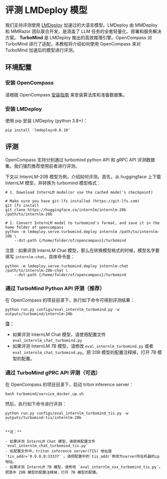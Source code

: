 # 评测 LMDeploy 模型

我们支持评测使用 [LMDeploy](https://github.com/InternLM/lmdeploy) 加速过的大语言模型。LMDeploy 由 MMDeploy 和 MMRazor 团队联合开发，是涵盖了 LLM 任务的全套轻量化、部署和服务解决方案。 **TurboMind** 是 LMDeploy 推出的高效推理引擎。OpenCompass 对 TurboMind 进行了适配，本教程将介绍如何使用 OpenCompass 来对 TurboMind 加速后的模型进行评测。

## 环境配置

### 安装 OpenCompass

请根据 OpenCompass [安装指南](https://opencompass.readthedocs.io/en/latest/get_started.html) 来安装算法库和准备数据集。

### 安装 LMDeploy

使用 pip 安装 LMDeploy (python 3.8+)：

```shell
pip install 'lmdeploy>0.0.10'
```

## 评测

OpenCompass 支持分别通过 turbomind python API 和 gRPC API 评测数据集。我们强烈推荐使用前者进行评测。

下文以 InternLM-20B 模型为例，介绍如何评测。首先，从 huggingface 上下载 InternLM 模型，并转换为 turbomind 模型格式：

```shell
# 1. Download InternLM model(or use the cached model's checkpoint)

# Make sure you have git-lfs installed (https://git-lfs.com)
git lfs install
git clone https://huggingface.co/internlm/internlm-20b /path/to/internlm-20b

# 2. Convert InternLM model to turbomind's format, and save it in the home folder of opencompass
python -m lmdeploy.serve.turbomind.deploy internlm /path/to/internlm-20b \
    --dst-path {/home/folder/of/opencompass}/turbomind
```

注意：如果评测 InternLM Chat 模型，那么在转换模型格式的时候，模型名字要填写 `internlm-chat`。具体命令是：

```shell
python -m lmdeploy.serve.turbomind.deploy internlm-chat /path/to/internlm-20b-chat \
    --dst-path {/home/folder/of/opencompass}/turbomind
```

### 通过 TurboMind Python API 评测（推荐）

在 OpenCompass 的项目目录下，执行如下命令可得到评测结果：

```shell
python run.py configs/eval_internlm_turbomind.py -w outputs/turbomind/internlm-20b
```

**注：**

- 如果评测 InternLM Chat 模型，请使用配置文件 `eval_internlm_chat_turbomind.py`
- 如果评测 InternLM 7B 模型，请修改 `eval_internlm_turbomind.py` 或者 `eval_internlm_chat_turbomind.py`。把 20B 模型的配置注释掉，打开 7B 模型的配置。

### 通过 TurboMind gPRC API 评测（可选）

在 OpenCompass 的项目目录下，启动 triton inference server：

```shell
bash turbomind/service_docker_up.sh
```

然后，执行如下命令进行评测：

```shell
python run.py configs/eval_internlm_turbomind_tis.py -w outputs/turbomind-tis/internlm-20b
``

**注：**

- 如果评测 InternLM Chat 模型，请使用配置文件 `eval_internlm_chat_turbomind_tis.py`
- 在配置文件中，triton inference server(TIS) 地址是 `tis_addr='0.0.0.0:33337'`。请把配置中的`tis_addr`修改为server所在机器的ip地址。
- 如果评测 InternLM 7B 模型，请修改 `eval_internlm_xxx_turbomind_tis.py`。把其中 20B 模型的配置注释掉，打开 7B 模型的配置。
```
